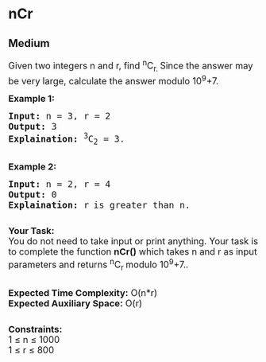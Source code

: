 # nCr
## Medium 
<div class="problem-statement">
                <p></p><p><span style="font-size:18px">Given two integers&nbsp;n and r, find <sup>n</sup>C<sub>r. </sub>Since the answer may be very large, calculate the answer modulo&nbsp;10<sup>9</sup>+7.</span></p>

<p><strong><span style="font-size:18px">Example 1:</span></strong></p>

<pre style="position: relative;"><span style="font-size:18px"><strong>Input:</strong> n = 3, r = 2
<strong>Output:</strong> 3
<strong>Explaination:</strong> <sup>3</sup>C<sub>2</sub> = 3. </span><div class="open_grepper_editor" title="Edit &amp; Save To Grepper"></div></pre>

<p><br>
<strong><span style="font-size:18px">Example 2:</span></strong></p>

<pre style="position: relative;"><span style="font-size:18px"><strong>Input:</strong> n = 2, r = 4
<strong>Output:</strong> 0
<strong>Explaination:</strong> </span><span style="font-size:15px"><span style="font-size:18px">r</span> <span style="font-size:18px">is greater than n</span></span><span style="font-size:18px">.</span><div class="open_grepper_editor" title="Edit &amp; Save To Grepper"></div></pre>

<p><br>
<span style="font-size:18px"><strong>Your Task:</strong><br>
You do not need to take input or print anything. Your task is to complete the function <strong>nCr()</strong> which takes n and&nbsp;r as input parameters and returns <sup>n</sup>C<sub>r&nbsp;</sub>modulo&nbsp;10<sup>9</sup>+7..</span></p>

<p><br>
<span style="font-size:18px"><strong>Expected Time Complexity:</strong> O(n*r)<br>
<strong>Expected Auxiliary Space:</strong> O(r)</span></p>

<p><br>
<span style="font-size:18px"><strong>Constraints:</strong><br>
1 ≤ n ≤ 1000<br>
1 ≤ r ≤ 800</span></p>
 <p></p>
            </div>
